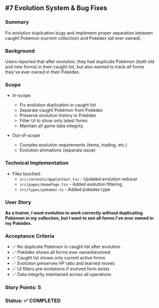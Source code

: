 ## #7 Evolution System & Bug Fixes

### Summary
Fix evolution duplication bugs and implement proper separation between caught Pokémon (current collection) and Pokédex (all ever owned).

### Background
Users reported that after evolution, they had duplicate Pokémon (both old and new forms) in their caught list, but also wanted to track all forms they've ever owned in their Pokédex.

### Scope
- In-scope
  - Fix evolution duplication in caught list
  - Separate caught Pokémon from Pokédex
  - Preserve evolution history in Pokédex
  - Filter UI to show only latest forms
  - Maintain all game data integrity

- Out-of-scope
  - Complex evolution requirements (items, trading, etc.)
  - Evolution animations (separate issue)

### Technical Implementation
- Files touched:
  - `src/contexts/AppContext.tsx` - Updated evolution reducer
  - `src/pages/HomePage.tsx` - Added evolution filtering
  - `src/types/pokemon.ts` - Added pokedex type

### User Story
**As a trainer, I want evolution to work correctly without duplicating Pokémon in my collection, but I want to see all forms I've ever owned in my Pokédex.**

### Acceptance Criteria
- ✅ No duplicate Pokémon in caught list after evolution
- ✅ Pokédex shows all forms ever owned/evolved
- ✅ Caught list shows only current active forms
- ✅ Evolution preserves HP ratio and learned moves
- ✅ UI filters pre-evolutions if evolved form exists
- ✅ Data integrity maintained across all operations

### Story Points: 5

### Status: ✅ COMPLETED
